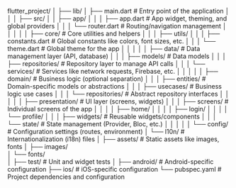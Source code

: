 flutter_project/
│
├── lib/
│ ├── main.dart # Entry point of the application
│ │
│ ├── src/
│ │ ├── app/
│ │ │ ├── app.dart # App widget, theming, and global providers
│ │ │ └── router.dart # Routing/navigation management
│ │ │
│ │ ├── core/ # Core utilities and helpers
│ │ │ ├── utils/
│ │ │ ├── constants.dart # Global constants like colors, font sizes, etc.
│ │ │ └── theme.dart # Global theme for the app
│ │ │
│ │ ├── data/ # Data management layer (API, database)
│ │ │ ├── models/ # Data models
│ │ │ ├── repositories/ # Repository layer to manage API calls
│ │ │ └── services/ # Services like network requests, Firebase, etc.
│ │ │
│ │ ├── domain/ # Business logic (optional separation)
│ │ │ ├── entities/ # Domain-specific models or abstractions
│ │ │ ├── usecases/ # Business logic use cases
│ │ │ └── repositories/ # Abstract repository interfaces
│ │ │
│ │ ├── presentation/ # UI layer (screens, widgets)
│ │ │ ├── screens/ # Individual screens of the app
│ │ │ │ ├── home/
│ │ │ │ ├── login/
│ │ │ │ └── profile/
│ │ │ ├── widgets/ # Reusable widgets/components
│ │ │ └── state/ # State management (Provider, Bloc, etc.)
│ │ │
│ │ └── config/ # Configuration settings (routes, environment)
│ └── l10n/ # Internationalization (i18n) files
│
├── assets/ # Static assets like images, fonts
│ ├── images/  
│ └── fonts/  
│
├── test/ # Unit and widget tests
│
├── android/ # Android-specific configuration
├── ios/ # iOS-specific configuration
└── pubspec.yaml # Project dependencies and configuration
